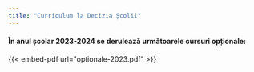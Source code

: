 ```yaml
---
title: "Curriculum la Decizia Școlii"
---
```



#### **În anul școlar 2023-2024 se derulează următoarele cursuri opționale:**

{{< embed-pdf url="optionale-2023.pdf"  >}}